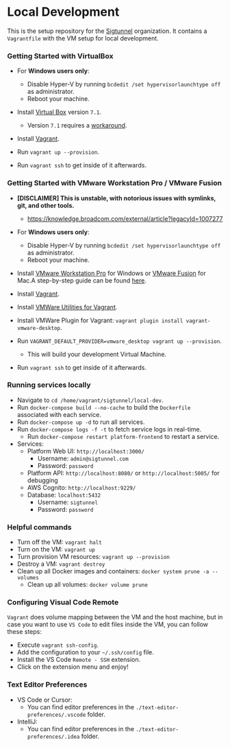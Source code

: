# Local Development

This is the setup repository for the [Sigtunnel](https://github.com/sigtunnel) organization. It contains a `Vagrantfile` with the VM setup for 
local development.

### Getting Started with VirtualBox

* For **Windows users only**:
    * Disable Hyper-V by running `bcdedit /set hypervisorlaunchtype off` as administrator.
    * Reboot your machine.

* Install [Virtual Box](https://www.virtualbox.org/wiki/Downloads) version `7.1`.
  * Version `7.1` requires a [workaround](https://github.com/hashicorp/vagrant/issues/13501).

* Install [Vagrant](https://developer.hashicorp.com/vagrant/downloads).
<!---
* Install [vagrant-vbguest](https://github.com/dheerapat/vagrant-vbguest) with `Administrative` privileges.
  * ```bash
    choco install ruby
    cd ..
    git clone https://github.com/dheerapat/vagrant-vbguest.git
    cd vagrant-vbguest
    gem build vagrant-vbguest.gemspec
    # vagrant-vbguest plugin workaround for https://github.com/dotless-de/vagrant-vbguest/issues/332
    vagrant plugin install vagrant-vbguest-0.32.1.gem
    ```
-->

* Run `vagrant up --provision`.
<!---
* For **Windows users only**:
  * Turn off the VM: `vagrant halt`
  * Enable Symbolic Links for the Virtual Machine:
      * Open a terminal as `Administrator`.
      * `cd 'C:\Program Files\Oracle\VirtualBox\'`
      * `.\VBoxManage setextradata VM_NAME VBoxInternal2/SharedFoldersEnableSymlinksCreate/SHARE_NAME 1`
        * Replace `VM_NAME` with the name of your VM.
          * `signtunnel` is the default name.
          * If you don't remember this, in Virtual Box go to `Machine > Settings > General > Basic > Name`.
        * Replace `SHARE_NAME` with the name of the shared folder.
          * `home_vagrant_sigtunnel` is the default name.
          * If you don't remember this, in Virtual Box go to `Machine > Settings > Shared Folders`.
-->

* Run `vagrant ssh` to get inside of it afterwards.

### Getting Started with VMware Workstation Pro / VMware Fusion

* **[DISCLAIMER] This is unstable, with notorious issues with symlinks, git, and other tools.**
  * https://knowledge.broadcom.com/external/article?legacyId=1007277

* For **Windows users only**:
    * Disable Hyper-V by running `bcdedit /set hypervisorlaunchtype off` as administrator.
    * Reboot your machine.

* Install [VMware Workstation Pro](https://www.vmware.com/products/workstation-pro.html) for Windows or [VMware Fusion](https://www.vmware.com/products/fusion.html) for Mac.A step-by-step guide can be found [here](https://www.mikeroysoft.com/post/download-fusion-ws/).

* Install [Vagrant](https://developer.hashicorp.com/vagrant/downloads).

* Install [VMWare Utilities for Vagrant](https://developer.hashicorp.com/vagrant/install/vmware).

* Install VMWare Plugin for Vagrant: `vagrant plugin install vagrant-vmware-desktop`.

* Run `VAGRANT_DEFAULT_PROVIDER=vmware_desktop vagrant up --provision`.
    * This will build your development Virtual Machine.

* Run `vagrant ssh` to get inside of it afterwards.

### Running services locally

* Navigate to `cd /home/vagrant/sigtunnel/local-dev`.
* Run `docker-compose build --no-cache` to build the `Dockerfile` associated with each service.
* Run `docker-compose up -d` to run all services.
* Run `docker-compose logs -f -t` to fetch service logs in real-time.
  * Run `docker-compose restart platform-frontend` to restart a service.
* Services:
    * Platform Web UI: `http://localhost:3000/`
      * Username: `admin@sigtunnel.com`
      * Password: `password`
    * Platform API: `http://localhost:8080/` or `http://localhost:5005/` for debugging
    * AWS Cognito: `http://localhost:9229/`
    * Database: `localhost:5432`
      * Username: `sigtunnel`
      * Password: `password`

### Helpful commands

* Turn off the VM: `vagrant halt`
* Turn on the VM: `vagrant up`
* Turn provision VM resources: `vagrant up --provision`
* Destroy a VM: `vagrant destroy`
* Clean up all Docker images and containers: `docker system prune -a --volumes`
  * Clean up all volumes: `docker volume prune`

### Configuring Visual Code Remote

`Vagrant` does volume mapping between the VM and the host machine, but in case you want to use `VS Code` to edit files inside the VM,
you can follow these steps:

* Execute `vagrant ssh-config`.
* Add the configuration to your `~/.ssh/config` file.
* Install the VS Code `Remote - SSH` extension.
* Click on the extension menu and enjoy!

### Text Editor Preferences

* VS Code or Cursor:
  * You can find editor preferences in the `./text-editor-preferences/.vscode` folder.
* IntelliJ:
  * You can find editor preferences in the `./text-editor-preferences/.idea` folder.
